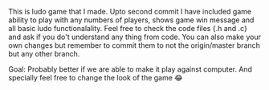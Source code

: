 This is ludo game that I made.
Upto second commit I have included game ability to play with any numbers of players,
shows game win message and all basic ludo functionalality.
Feel free to check the code files {.h and .c} and ask if you do't understand any 
thing from code.
You can also make your own changes but remember to commit them to not the origin/master branch
but any other branch.

Goal: Probably better if we are able to make it play against computer.
And specially feel free to change the look of the game 😂
